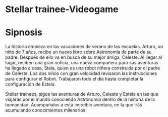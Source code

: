 # Stellar trainee-Videogame
#
#
# Sipnosis
La historia empieza en las vacaciones de verano de las escuelas. Arturo, un niño de 7 años, recibe un nuevo libro sobre Astronomía de parte de su padre. Después de ello va en busca de su mejor amiga, Celeste. Al llegar al lugar, reciben una gran noticia, una nueva compañera para sus aventuras ha llegado a casa, Stela, quien es una robot niñera construida por el padre de Celeste. Los dos niños con gran velocidad revisaron las instrucciones para configurar el Robot. Trabajaron todo el día hasta completar la configuración de Estela.  

Stellar trainees, sigue las aventuras de Arturo, Celeste y Estela en las que  viajarás  por el mundo conociendo Astronomía dentro de la historia de la humanidad. Acompañalos a esta increíble aventura, en la que irás acumulando conocimientos milenarios








